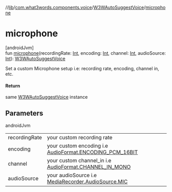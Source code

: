//[lib](../../../index.md)/[com.what3words.components.voice](../index.md)/[W3WAutoSuggestVoice](index.md)/[microphone](microphone.md)

# microphone

[androidJvm]\
fun [microphone](microphone.md)(recordingRate: [Int](https://kotlinlang.org/api/latest/jvm/stdlib/kotlin/-int/index.html), encoding: [Int](https://kotlinlang.org/api/latest/jvm/stdlib/kotlin/-int/index.html), channel: [Int](https://kotlinlang.org/api/latest/jvm/stdlib/kotlin/-int/index.html), audioSource: [Int](https://kotlinlang.org/api/latest/jvm/stdlib/kotlin/-int/index.html)): [W3WAutoSuggestVoice](index.md)

Set a custom Microphone setup i.e: recording rate, encoding, channel in, etc.

#### Return

same [W3WAutoSuggestVoice](index.md) instance

## Parameters

androidJvm

| | |
|---|---|
| recordingRate | your custom recording rate |
| encoding | your custom encoding i.e [AudioFormat.ENCODING_PCM_16BIT](https://developer.android.com/reference/kotlin/android/media/AudioFormat.html#encoding_pcm_16bit) |
| channel | your custom channel_in i.e [AudioFormat.CHANNEL_IN_MONO](https://developer.android.com/reference/kotlin/android/media/AudioFormat.html#channel_in_mono) |
| audioSource | your audioSource i.e [MediaRecorder.AudioSource.MIC](https://developer.android.com/reference/kotlin/android/media/MediaRecorder.AudioSource.html#mic) |
